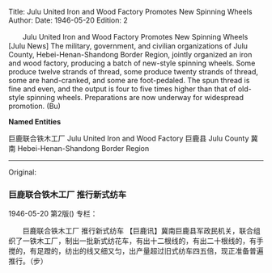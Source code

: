 Title: Julu United Iron and Wood Factory Promotes New Spinning Wheels
Author:
Date: 1946-05-20
Edition: 2

　　Julu United Iron and Wood Factory
    Promotes New Spinning Wheels
    [Julu News] The military, government, and civilian organizations of Julu County, Hebei-Henan-Shandong Border Region, jointly organized an iron and wood factory, producing a batch of new-style spinning wheels. Some produce twelve strands of thread, some produce twenty strands of thread, some are hand-cranked, and some are foot-pedaled. The spun thread is fine and even, and the output is four to five times higher than that of old-style spinning wheels. Preparations are now underway for widespread promotion. (Bu)



**Named Entities**


巨鹿联合铁木工厂	Julu United Iron and Wood Factory
巨鹿县	Julu County
冀南	Hebei-Henan-Shandong Border Region



<hr /> 

Original: 


### 巨鹿联合铁木工厂  推行新式纺车

1946-05-20
第2版()
专栏：

　　巨鹿联合铁木工厂
    推行新式纺车
    【巨鹿讯】冀南巨鹿县军政民机关，联合组织了一铁木工厂，制出一批新式纺花车，有出十二根线的，有出二十根线的，有手搅的，有足蹬的，纺出的线又细又匀，出产量超过旧式纺车四五倍，现正准备普遍推行。（步）
